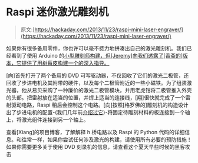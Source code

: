 # Raspi 迷你激光雕刻机

> 原文:[https://hackaday.com/2013/11/23/raspi-mini-laser-engraver/](https://hackaday.com/2013/11/23/raspi-mini-laser-engraver/)

如果你有很多备用零件，你也许可以毫不费力地拼凑出自己的激光雕刻机。我们已经看到了使用 Arduino 的[小型雕刻师构建，但[Jeremy]向我们透露了[香斋的]版本，它提供了用树莓皮构建一个的深入指导。](http://hackaday.com/2013/10/27/microslice-the-tiny-arduino-laser-cutter/)

[向]首先打开了两个备用的 DVD 可写驱动器，不仅回收了它们的激光二极管，还回收了步进电机及其附带的硬件，以及每个二极管附近的一些小磁铁。为了组装激光器，他从易贝采购了一种廉价的激光二极管模块，并用老虎钳将二极管推入外壳的头部。把雷射放在适当的位置，并焊上适当的连接线，[翔]很快就完成了一个雷射驱动电路，Raspi 稍后会控制这个电路。[向]按照[格罗佛的]雕刻机的构造设计出了步进电机的配置-(我们几年前[介绍过它](http://hackaday.com/2011/03/11/bench-top-laser-engraver-does-some-cutting-too/))-将固定待雕刻材料的板连接到一个轴上，将激光组件连接到另一个轴上。

查看[Xiang]的项目博客，了解解释 h 桥电路以及 Raspi 的 Python 代码的详细信息。和往常一样，如果你尝试任何涉及激光的构建，请使用所有必要的预防措施！如果你需要更多关于使用 DVD 刻录机的信息，请查看这个夏天早些时候的黑客攻击